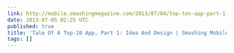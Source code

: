 ```yaml
---
link: http://mobile.smashingmagazine.com/2013/07/04/top-ten-app-part-1-idea-and-design/
date: 2013-07-05 02:25 UTC
published: true
title: 'Tale Of A Top-10 App, Part 1: Idea And Design | Smashing Mobile'
tags: []
---
```



